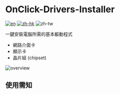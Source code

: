# OnClick-Drivers-Installer

[![en](https://img.shields.io/badge/README-en-green.svg)](https://github.com/SuperDumbTM/OneClick-Drivers-Installer)
[![zh-hk](https://img.shields.io/badge/README-zh--hk-yellow.svg)](https://github.com/SuperDumbTM/OneClick-Drivers-Installer/blob/main/docs/README-zh_hk.md)
![zh-tw](https://img.shields.io/badge/README-zh--tw-inactive.svg)

一鍵安裝電腦所需的基本軀動程式
- 網路介面卡
- 顯示卡
- 晶片組 (chipset)

![overview](https://user-images.githubusercontent.com/71750702/167284925-d975193a-94ab-40a0-bd37-9e2bdd2215d3.jpg)

## 使用需知
